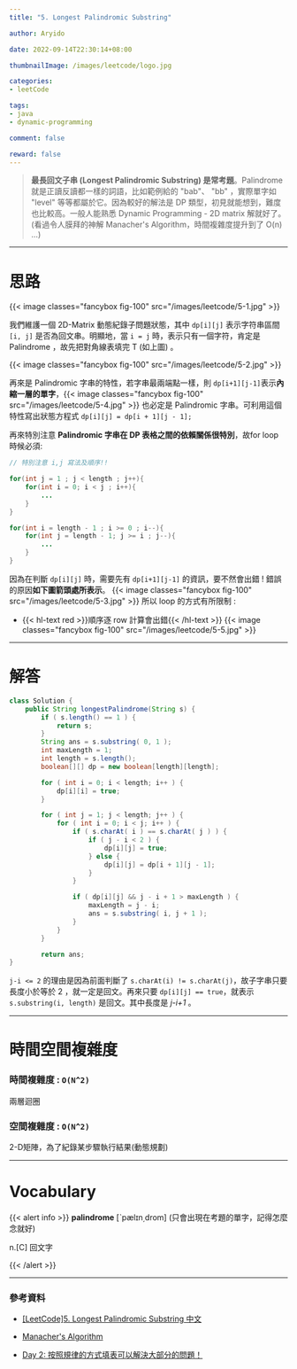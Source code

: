 ```yaml
---
title: "5. Longest Palindromic Substring"

author: Aryido

date: 2022-09-14T22:30:14+08:00

thumbnailImage: /images/leetcode/logo.jpg

categories:
- leetCode

tags:
- java
- dynamic-programming

comment: false

reward: false
---
```

<!--BODY-->
> **最長回文子串 (Longest Palindromic Substring) 是常考題**。Palindrome 就是正讀反讀都一樣的詞語，比如範例給的 "bab"、 "bb" ，實際單字如 "level" 等等都屬於它。因為較好的解法是 DP 類型，初見就能想到，難度也比較高。一般人能熟悉 Dynamic Programming - 2D matrix 解就好了。(看過令人膜拜的神解 Manacher's Algorithm，時間複雜度提升到了 O(n) ...)

<!--more-->

---

# 思路
{{< image classes="fancybox fig-100" src="/images/leetcode/5-1.jpg" >}}

我們維護一個 2D-Matrix 動態紀錄子問題狀態，其中 ```dp[i][j]``` 表示字符串區間 ```[i, j]``` 是否為回文串。明顯地，當 ```i = j``` 時，表示只有一個字符，肯定是 Palindrome ，故先把對角線表填完 T (如上圖) 。

{{< image classes="fancybox fig-100" src="/images/leetcode/5-2.jpg" >}}

再來是 Palindromic 字串的特性，若字串最兩端點一樣，則 ```dp[i+1][j-1]```表示**內縮一層的單字**，{{< image classes="fancybox fig-100" src="/images/leetcode/5-4.jpg" >}} 也必定是 Palindromic 字串。可利用這個特性寫出狀態方程式 ```dp[i][j] = dp[i + 1][j - 1];```

再來特別注意 **Palindromic 字串在 DP 表格之間的依賴關係很特別**，故for loop 時候必須:
```java
// 特別注意 i,j 寫法及順序!!

for(int j = 1 ; j < length ; j++){
    for(int i = 0; i < j ; i++){
        ...
    }
}

for(int i = length - 1 ; i >= 0 ; i--){
    for(int j = length - 1; j >= i ; j--){
        ...
    }
}

```
因為在判斷 ```dp[i][j]``` 時，需要先有 ```dp[i+1][j-1]``` 的資訊，要不然會出錯 ! 錯誤的原因**如下圖箭頭處所表示**。
{{< image classes="fancybox fig-100" src="/images/leetcode/5-3.jpg" >}}
所以 loop 的方式有所限制 :
-  {{< hl-text red >}}順序逐 row 計算會出錯{{< /hl-text >}}
{{< image classes="fancybox fig-100" src="/images/leetcode/5-5.jpg" >}}


---

# 解答
```java
class Solution {
    public String longestPalindrome(String s) {
        if ( s.length() == 1 ) {
			return s;
		}
		String ans = s.substring( 0, 1 );
		int maxLength = 1;
		int length = s.length();
		boolean[][] dp = new boolean[length][length];

		for ( int i = 0; i < length; i++ ) {
			dp[i][i] = true;
		}

		for ( int j = 1; j < length; j++ ) {
			for ( int i = 0; i < j; i++ ) {
				if ( s.charAt( i ) == s.charAt( j ) ) {
					if ( j - i < 2 ) {
						dp[i][j] = true;
					} else {
						dp[i][j] = dp[i + 1][j - 1];
					}
				}

				if ( dp[i][j] && j - i + 1 > maxLength ) {
					maxLength = j - i;
					ans = s.substring( i, j + 1 );
				}
			}
		}

		return ans;
}
```
```j-i <= 2``` 的理由是因為前面判斷了 ```s.charAt(i) != s.charAt(j)```，故子字串只要長度小於等於 2 ，就一定是回文。再來只要 ```dp[i][j] == true```，就表示 ```s.substring(i, length)``` 是回文。其中長度是 *j-i+1* 。

---

# 時間空間複雜度

### 時間複雜度 : ```O(N^2)```
兩層迴圈

### 空間複雜度 : ```O(N^2)```
2-D矩陣，為了紀錄某步驟執行結果(動態規劃)

---
# Vocabulary

{{< alert info >}}
**palindrome** [ˋpælɪn͵drom] (只會出現在考題的單字，記得怎麼念就好)

n.[C] 回文字

{{< /alert >}}

---
### 參考資料

- [[LeetCode]5. Longest Palindromic Substring 中文](https://www.youtube.com/watch?v=ZnzvU03HtYk)

- [Manacher's Algorithm](https://www.cnblogs.com/grandyang/p/4464476.html)

- [Day 2: 按照規律的方式填表可以解決大部分的問題！](https://ithelp.ithome.com.tw/articles/10215365)